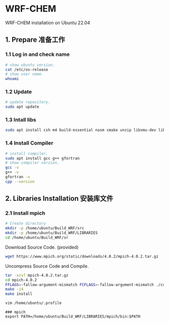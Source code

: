 # WRF-CHEM
WRF-CHEM installation on Ubuntu 22.04

## 1. Prepare 准备工作
### 1.1 Log in and check name
```bash
# show ubuntu version.
cat /etc/os-release
# show user name.
whoami
```

### 1.2 Update
```bash
# update repository.
sudo apt update
```

### 1.3 Intall libs
```bash
sudo apt install csh m4 build-essential nasm cmake unzip libxmu-dev libcairo-dev libbz2-dev libxaw7-dev libx11-dev xorg-dev flex bison subversion liburi-perl evince tcsh cpp quota cvs libomp-dev python3-pip freeglut3-dev libjpeg-dev file vim
```

### 1.4 Install Compiler
```bash
# install compiler.
sudo apt install gcc g++ gfortran
# show compiler version.
gcc -v
g++ -v
gfortran -v
cpp --version
```

## 2. Libraries Installation 安装库文件

### 2.1 Install mpich
```bash
# Create directory
mkdir -p /home/ubuntu/Build_WRF/src
mkdir -p /home/ubuntu/Build_WRF/LIBRARIES
cd /home/ubuntu/Build_WRF/sr
```
Download Source Code. (provided) 
```bash
wget https://www.mpich.org/static/downloads/4.0.2/mpich-4.0.2.tar.gz
```
Uncompress Source Code and Compile.
```bash
tar -xzvf mpich-4.0.2.tar.gz
cd mpich-4.0.2
FFLAGS=-fallow-argument-mismatch FCFLAGS=-fallow-argument-mismatch ./configure --prefix=/home/ubuntu/Build_WRF/LIBRARIES/mpich
make -j4
make install
```

```bash
vim /home/ubuntu/.profile
```
```text
### mpich
export PATH=/home/ubuntu/Build_WRF/LIBRARIES/mpich/bin:$PATH
```

